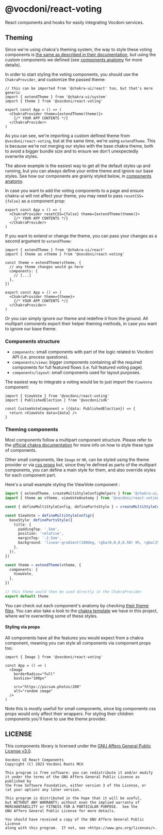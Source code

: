 @vocdoni/react-voting
==========================

React components and hooks for easily integrating Vocdoni services.

Theming
-------

Since we're using chakra's theming system, the way to style these voting
components is [the same as described in their documentation][chakra theming],
but using the custom components we defined (see [components anatomy] for more
details).

In order to start styling the voting components, you should use the
`ChakraProvider`, and customize the passed theme:

~~~tsx
// this can be imported from '@chakra-ui/react' too, but that's more generic
import { extendTheme } from '@chakra-ui/system'
import { theme } from '@vocdoni/react-voting'

export const App = () => (
  <ChakraProvider theme={extendTheme(theme)}>
    {/* YOUR APP CONTENTS */}
  </ChakraProvider>
)
~~~

As you can see, we're importing a custom defined theme from
`@vocdoni/react-voting`, but at the same time, we're using `extendTheme`.
This is because we're not merging our styles with the base chakra theme, both to
avoid a bigger bundle size and to ensure we don't unexpectedly overwrite styles.

The above example is the easiest way to get all the default styles up and
running, but you can always define your entire theme and ignore our base styles.
See how our components are grainly styled below, in [components anatomy].

In case you want to add the voting components to a page and ensure chakra-ui
will not affect your theme, you may need to pass `resetCSS={false}` as a
component prop:

~~~tsx
export const App = () => (
  <ChakraProvider resetCSS={false} theme={extendTheme(theme)}>
    {/* YOUR APP CONTENTS */}
  </ChakraProvider>
)
~~~

If you want to extend or change the theme, you can pass your changes as a second
argument to `extendTheme`:

~~~tsx
import { extendTheme } from '@chakra-ui/react'
import { theme as vtheme } from '@vocdoni/react-voting'

const theme = extendTheme(vtheme, {
  // any theme changes would go here
  components: {
    // [...]
  },
})

export const App = () => (
  <ChakraProvider theme={theme}>
    {/* YOUR APP CONTENTS */}
  </ChakraProvider>
)
~~~

Or you can simply ignore our theme and redefine it from the ground. All
multipart comonents export their helper theming methods, in case you want to
ignore our base theme.

### Components structure

- `components`: small components with part of the logic related to Vocdoni API
  (i.e. process questions).
- `components/views`: bigger components containing all the required components
  for full featured flows (i.e. full featured voting page).
- `components/layout`: small components used for layout purposes.

The easiest way to integrate a voting would be to just import the `ViewVote`
component:

~~~tsx
import { ViewVote } from '@vocdoni/react-voting'
import { PublishedElection } from '@vocdoni/sdk'

const CustomVoteComponent = ({data: PublishedElection}) => {
  return <ViewVote data={data} />
}
~~~


### Theming components

Most components follow a multipart component structure. Please refer to the
[official chakra documentation][multipart components] for more info on how to
style these type of components.

Other small components, like `Image` or `HR`, can be styled using the theme
provider or via [css props] but, since they're defined as parts of the multipart
components, you can define a main style for them, and also override styles for
each component part.

Here's a small example styling the ViewVote component :

~~~ts
import { extendTheme, createMultiStyleConfigHelpers } from '@chakra-ui/react'
import { theme as vtheme, viewVoteAnatomy } from '@vocdoni/react-voting'

const { defineMultiStyleConfig, definePartsStyle } = createMultiStyleConfigHelpers(viewVoteAnatomy)

const ViewVote = defineMultiStyleConfig({
  baseStyle: definePartsStyle({
    title: {
      paddingTop: '.5em',
      position: 'relative',
      marginTop: '-2.5em',
      background: 'linear-gradient(180deg, rgba(0,0,0,0.50) 0%, rgba(255,255,255,0) 100%)'
    },
  }),
})

const theme = extendTheme(vtheme, {
  components: {
    ViewVote,
  },
})

// this theme would then be used directly in the ChakraProvider
export default theme
~~~

You can check out each component's anatomy by checking
[their theme files][theme path]. You can also take a look to the
[chakra template] we have in this project, where we're overwriting some of these
styles.

#### Styling via props

All components have all the features you would expect from a chakra component,
meaning you can style all components via component props too:

~~~tsx
import { Image } from '@vocdoni/react-voting'

const App = () => (
  <Image
    borderRadius="full"
    boxSize="100px"

    src="https://picsum.photos/200"
    alt="random image"
  />
)
~~~

Note this is mostly usefull for small components, since big components css props
would only affect their wrappers. For styling their children components you'll
have to use the theme provider.


LICENSE
-------

This components library is licensed under the [GNU Affero General Public License
v3.0][license].

    Vocdoni UI React Components
    Copyright (C) 2023 Vocdoni Roots MCU

    This program is free software: you can redistribute it and/or modify
    it under the terms of the GNU Affero General Public License as published by
    the Free Software Foundation, either version 3 of the License, or
    (at your option) any later version.

    This program is distributed in the hope that it will be useful,
    but WITHOUT ANY WARRANTY; without even the implied warranty of
    MERCHANTABILITY or FITNESS FOR A PARTICULAR PURPOSE.  See the
    GNU Affero General Public License for more details.

    You should have received a copy of the GNU Affero General Public License
    along with this program.  If not, see <https://www.gnu.org/licenses/>.

[license]: ./LICENSE
[components structure]: #components-structure
[components anatomy]: #components-anatomy
[chakra theming]: https://chakra-ui.com/docs/styled-system/customize-theme#customizing-theme-tokens
[advanced theming]: https://chakra-ui.com/docs/styled-system/advanced-theming
[multipart components]: https://chakra-ui.com/docs/styled-system/component-style#styling-multipart-components
[questions]: #questions
[theme path]: ./src/theme
[chakra template]: ../../templates/chakra/src/theme
[css props]: #styling-via-props
